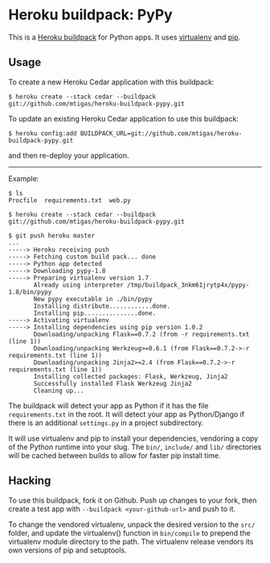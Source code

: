 Heroku buildpack: PyPy
========================

This is a [Heroku buildpack](http://devcenter.heroku.com/articles/buildpack) for Python apps.
It uses [virtualenv](http://www.virtualenv.org/) and [pip](http://www.pip-installer.org/).

Usage
-----

To create a new Heroku Cedar application with this buildpack:

    $ heroku create --stack cedar --buildpack git://github.com/mtigas/heroku-buildpack-pypy.git

To update an existing Heroku Cedar application to use this buildpack:

    $ heroku config:add BUILDPACK_URL=git://github.com/mtigas/heroku-buildpack-pypy.git

and then re-deploy your application.

----


Example:

    $ ls
    Procfile  requirements.txt  web.py

    $ heroku create --stack cedar --buildpack git://github.com/mtigas/heroku-buildpack-pypy.git

    $ git push heroku master
    ...
    -----> Heroku receiving push
    -----> Fetching custom build pack... done
    -----> Python app detected
    -----> Downloading pypy-1.8
    -----> Preparing virtualenv version 1.7
           Already using interpreter /tmp/buildpack_3nkm61jrytp4x/pypy-1.8/bin/pypy
           New pypy executable in ./bin/pypy
           Installing distribute............done.
           Installing pip...............done.
    -----> Activating virtualenv
    -----> Installing dependencies using pip version 1.0.2
           Downloading/unpacking Flask==0.7.2 (from -r requirements.txt (line 1))
           Downloading/unpacking Werkzeug>=0.6.1 (from Flask==0.7.2->-r requirements.txt (line 1))
           Downloading/unpacking Jinja2>=2.4 (from Flask==0.7.2->-r requirements.txt (line 1))
           Installing collected packages: Flask, Werkzeug, Jinja2
           Successfully installed Flask Werkzeug Jinja2
           Cleaning up...

The buildpack will detect your app as Python if it has the file `requirements.txt` in the root. It will detect your app as Python/Django if there is an additional `settings.py` in a project subdirectory.

It will use virtualenv and pip to install your dependencies, vendoring a copy of the Python runtime into your slug.  The `bin/`, `include/` and `lib/` directories will be cached between builds to allow for faster pip install time.

Hacking
-------

To use this buildpack, fork it on Github.  Push up changes to your fork, then create a test app with `--buildpack <your-github-url>` and push to it.

To change the vendored virtualenv, unpack the desired version to the `src/` folder, and update the virtualenv() function in `bin/compile` to prepend the virtualenv module directory to the path. The virtualenv release vendors its own versions of pip and setuptools.
